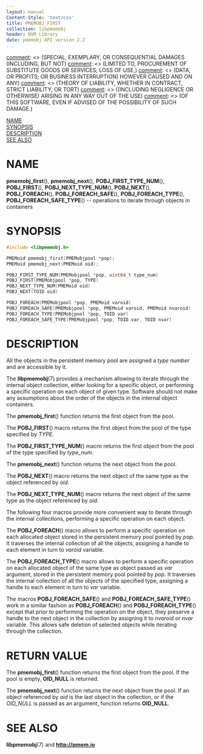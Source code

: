 ```yaml
---
layout: manual
Content-Style: 'text/css'
title: PMEMOBJ_FIRST
collection: libpmemobj
header: NVM Library
date: pmemobj API version 2.2
...
```


[comment]: <> (Copyright 2017, Intel Corporation)

[comment]: <> (Redistribution and use in source and binary forms, with or without)
[comment]: <> (modification, are permitted provided that the following conditions)
[comment]: <> (are met:)
[comment]: <> (    * Redistributions of source code must retain the above copyright)
[comment]: <> (      notice, this list of conditions and the following disclaimer.)
[comment]: <> (    * Redistributions in binary form must reproduce the above copyright)
[comment]: <> (      notice, this list of conditions and the following disclaimer in)
[comment]: <> (      the documentation and/or other materials provided with the)
[comment]: <> (      distribution.)
[comment]: <> (    * Neither the name of the copyright holder nor the names of its)
[comment]: <> (      contributors may be used to endorse or promote products derived)
[comment]: <> (      from this software without specific prior written permission.)

[comment]: <> (THIS SOFTWARE IS PROVIDED BY THE COPYRIGHT HOLDERS AND CONTRIBUTORS)
[comment]: <> ("AS IS" AND ANY EXPRESS OR IMPLIED WARRANTIES, INCLUDING, BUT NOT)
[comment]: <> (LIMITED TO, THE IMPLIED WARRANTIES OF MERCHANTABILITY AND FITNESS FOR)
[comment]: <> (A PARTICULAR PURPOSE ARE DISCLAIMED. IN NO EVENT SHALL THE COPYRIGHT)
[comment]: <> (OWNER OR CONTRIBUTORS BE LIABLE FOR ANY DIRECT, INDIRECT, INCIDENTAL,)
[comment]: <> (SPECIAL, EXEMPLARY, OR CONSEQUENTIAL DAMAGES (INCLUDING, BUT NOT)
[comment]: <> (LIMITED TO, PROCUREMENT OF SUBSTITUTE GOODS OR SERVICES; LOSS OF USE,)
[comment]: <> (DATA, OR PROFITS; OR BUSINESS INTERRUPTION) HOWEVER CAUSED AND ON ANY)
[comment]: <> (THEORY OF LIABILITY, WHETHER IN CONTRACT, STRICT LIABILITY, OR TORT)
[comment]: <> ((INCLUDING NEGLIGENCE OR OTHERWISE) ARISING IN ANY WAY OUT OF THE USE)
[comment]: <> (OF THIS SOFTWARE, EVEN IF ADVISED OF THE POSSIBILITY OF SUCH DAMAGE.)

[comment]: <> (pmemobj_first.3 -- man page for pmemobj containers operations)

[NAME](#name)<br />
[SYNOPSIS](#synopsis)<br />
[DESCRIPTION](#description)<br />
[SEE ALSO](#see-also)<br />


# NAME #

**pmemobj_first**(), **pmemobj_next**(),
**POBJ_FIRST_TYPE_NUM**(), **POBJ_FIRST**(),
**POBJ_NEXT_TYPE_NUM**(), **POBJ_NEXT**(),
**POBJ_FOREACH**(), **POBJ_FOREACH_SAFE**(),
**POBJ_FOREACH_TYPE**(), **POBJ_FOREACH_SAFE_TYPE**()
-- operations to iterate through objects in containers


# SYNOPSIS #

```c
#include <libpmemobj.h>

PMEMoid pmemobj_first(PMEMobjpool *pop);
PMEMoid pmemobj_next(PMEMoid oid);

POBJ_FIRST_TYPE_NUM(PMEMobjpool *pop, uint64_t type_num)
POBJ_FIRST(PMEMobjpool *pop, TYPE)
POBJ_NEXT_TYPE_NUM(PMEMoid oid)
POBJ_NEXT(TOID oid)

POBJ_FOREACH(PMEMobjpool *pop, PMEMoid varoid)
POBJ_FOREACH_SAFE(PMEMobjpool *pop, PMEMoid varoid, PMEMoid nvaroid)
POBJ_FOREACH_TYPE(PMEMobjpool *pop, TOID var)
POBJ_FOREACH_SAFE_TYPE(PMEMobjpool *pop, TOID var, TOID nvar)
```


# DESCRIPTION #

All the objects in the persistent memory pool are assigned a *type number* and
are accessible by it.

The **libpmemobj**(7) provides a mechanism allowing to iterate through the internal
object collection, either looking for a specific object, or performing a
specific operation on each object of given type. Software should not make any
assumptions about the order of the objects in the internal object containers.

The **pmemobj_first**() function returns the first object from the pool.

The **POBJ_FIRST**() macro returns the first object from the pool of
the type specified by *TYPE*.

The **POBJ_FIRST_TYPE_NUM**() macro returns the first object from the pool
of the type specified by *type_num*.

The **pmemobj_next**() function returns the next object from the pool.

The **POBJ_NEXT**() macro returns the next object of the same type
as the object referenced by *oid*.

The **POBJ_NEXT_TYPE_NUM**() macro returns the next object of the same type
as the object referenced by *oid*.

The following four macros provide more convenient way to iterate through the internal
collections, performing a specific operation on each object.

The **POBJ_FOREACH**() macro allows to perform a specific operation on each allocated
object stored in the persistent memory pool pointed by *pop*. It traverses the internal
collection of all the objects, assigning a handle to each element in turn to *varoid* variable.

The **POBJ_FOREACH_TYPE**() macro allows to perform a specific operation on each allocated
object of the same type as object passed as *var* argument, stored in the persistent memory pool
pointed by *pop*. It traverses the internal collection of all the objects of the specified type,
assigning a handle to each element in turn to *var* variable.

The macros **POBJ_FOREACH_SAFE**() and **POBJ_FOREACH_SAFE_TYPE**() work in a similar fashion
as **POBJ_FOREACH**() and **POBJ_FOREACH_TYPE**() except that prior to performing the operation
on the object, they preserve a handle to the next object in the collection by assigning it to
*nvaroid* or *nvar* variable. This allows safe deletion of selected objects while iterating
through the collection.


# RETURN VALUE #

The **pmemobj_first**() function returns the first object from the pool.
If the pool is empty, **OID_NULL** is returned.

The **pmemobj_next**() function returns the next object from the pool.
If an object referenced by *oid* is the last object in the collection, or if the
*OID_NULL* is passed as an argument, function returns **OID_NULL**.


# SEE ALSO #

**libpmemobj**(7) and **<http://pmem.io>**
